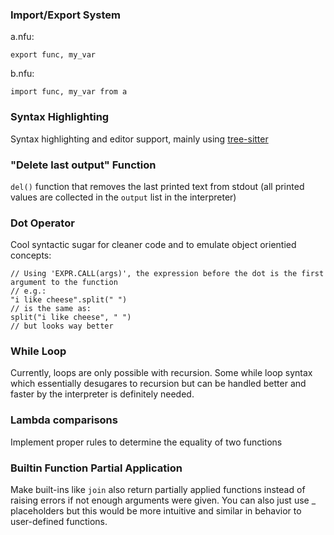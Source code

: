 ### Import/Export System
a.nfu:

```
export func, my_var
```

b.nfu:
```
import func, my_var from a
```


### Syntax Highlighting
Syntax highlighting and editor support, mainly using [tree-sitter](https://tree-sitter.github.io/tree-sitter/)

### "Delete last output" Function
`del()` function that removes the last printed text from stdout (all printed values are collected in the `output` list in the interpreter)

### Dot Operator
Cool syntactic sugar for cleaner code and to emulate object orientied concepts:

```
// Using 'EXPR.CALL(args)', the expression before the dot is the first argument to the function
// e.g.:
"i like cheese".split(" ")
// is the same as:
split("i like cheese", " ")
// but looks way better
```

### While Loop
Currently, loops are only possible with recursion. Some while loop syntax which essentially desugares to recursion but can be handled better and faster by the interpreter is definitely needed.

### Lambda comparisons
Implement proper rules to determine the equality of two functions

### Builtin Function Partial Application
Make built-ins like `join` also return partially applied functions instead of raising errors if not enough arguments were given. You can also just use _ placeholders but this would be more intuitive and similar in behavior to user-defined functions.
